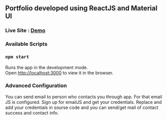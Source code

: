 ## Portfolio developed using ReactJS and Material UI

### Live Site : [Demo](https://vishaldilwale.netlify.com)

### Available Scripts

### `npm start`

Runs the app in the development mode.\
Open [http://localhost:3000](http://localhost:3000) to view it in the browser.

### Advanced Configuration

You can send email to person who contacts you through app. For that email JS is configured. Sign up for emailJS and get your credentials. Replace and add your credentials in sourse code and you can send/get mail of contact success and contact info. 



